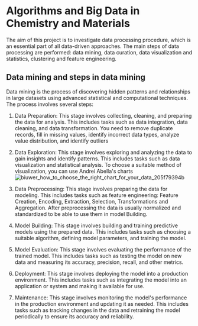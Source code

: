 # Algorithms and Big Data in Chemistry and Materials

The aim of this project is to investigate data processing procedure, which is an essential part of all data-driven approaches. The main steps of data processing are performed: data mining, data curation, data visualization and statistics, clustering and feature engineering.

## Data mining and steps in data mining
Data mining is the process of discovering hidden patterns and relationships in large datasets using advanced statistical and computational techniques.
The process involves several steps:
1.	 Data Preparation: This stage involves collecting, cleaning, and preparing the data for analysis. This includes tasks such as data integration, data cleaning, and data transformation. You need to remove duplicate records, fill in missing values, identify incorrect data types, analyze value distribution, and identify outliers
2.	Data Exploration: This stage involves exploring and analyzing the data to gain insights and identify patterns. This includes tasks such as data visualization and statistical analysis. To choose a suitable method of visualization, you can use Andrei Abella's charts
![biuwer_how_to_choose_the_right_chart_for_your_data_205f79394b](https://user-images.githubusercontent.com/122532779/227705745-d3bb3e60-b9a0-4dae-aee0-df94b9235191.png)

4.	Data Preprocessing: This stage involves preparing the data for modeling. This includes tasks such as feature engineering: Feature Creation, Encoding, Extraction, Selection, Transformations and Aggregation. After preprocessing the data is usually normalized and standardized to be able to use them in model Building.
5.	Model Building: This stage involves building and training predictive models using the prepared data. This includes tasks such as choosing a suitable algorithm, defining model parameters, and training the model.
6.	Model Evaluation: This stage involves evaluating the performance of the trained model. This includes tasks such as testing the model on new data and measuring its accuracy, precision, recall, and other metrics.
7.	Deployment: This stage involves deploying the model into a production environment. This includes tasks such as integrating the model into an application or system and making it available for use.
8.	Maintenance: This stage involves monitoring the model's performance in the production environment and updating it as needed. This includes tasks such as tracking changes in the data and retraining the model periodically to ensure its accuracy and reliability.
